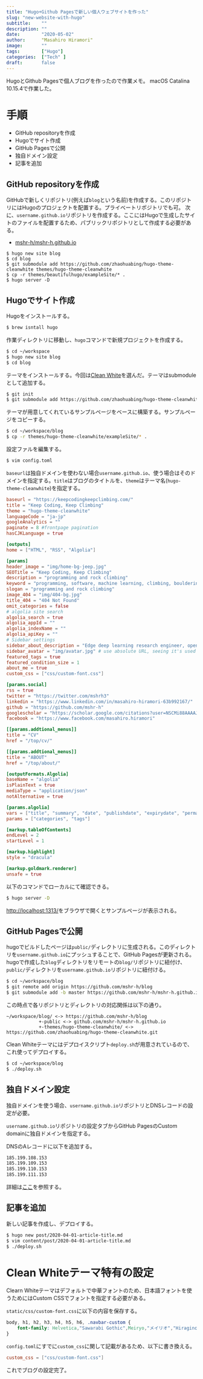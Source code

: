 ```yaml
---
title: "Hugo+Github Pagesで新しい個人ウェブサイトを作った"
slug: "new-website-with-hugo"
subtitle:    ""
description: ""
date:        "2020-05-02"
author:      "Masahiro Hiramori"
image:       ""
tags:        ["Hugo"]
categories:  ["Tech" ]
draft:       false
---
```


HugoとGithub Pagesで個人ブログを作ったので作業メモ。
macOS Catalina 10.15.4で作業した。

# 手順

- GitHub repositoryを作成
- Hugoでサイト作成
- GitHub Pagesで公開
- 独自ドメイン設定
- 記事を追加

## GitHub repositoryを作成

GitHubで新しくリポジトリ(例えば`blog`という名前)を作成する。このリポジトリにはHugoのプロジェクトを配置する。プライベートリポジトリでも可。
次に、`username.github.io`リポジトリを作成する。ここにはHugoで生成したサイトのファイルを配置するため、パブリックリポジトリとして作成する必要がある。

- [mshr-h/mshr-h.github.io](https://github.com/mshr-h/mshr-h.github.io)

```
$ hugo new site blog
$ cd blog
$ git submodule add https://github.com/zhaohuabing/hugo-theme-cleanwhite themes/hugo-theme-cleanwhite
$ cp -r themes/beautifulhugo/exampleSite/* .
$ hugo server -D
```


## Hugoでサイト作成

Hugoをインストールする。

```bash
$ brew isntall hugo
```

作業ディレクトリに移動し、`hugo`コマンドで新規プロジェクトを作成する。

```bash
$ cd ~/workspace
$ hugo new site blog
$ cd blog
```

テーマをインストールする。今回は[Clean White](https://themes.gohugo.io/hugo-theme-cleanwhite)を選んだ。テーマはsubmoduleとして追加する。

```bash
$ git init
$ git submodule add https://github.com/zhaohuabing/hugo-theme-cleanwhite.git themes/hugo-theme-cleanwhite
```

テーマが用意してくれているサンプルページをベースに構築する。サンプルページをコピーする。

```bash
$ cd ~/workspace/blog
$ cp -r themes/hugo-theme-cleanwhite/exampleSite/* .
```

設定ファルを編集する。

```bash
$ vim config.toml
```

`baseurl`は独自ドメインを使わない場合`username.github.io`、使う場合はそのドメインを指定する。`title`はブログのタイトルを、`theme`はテーマ名(`hugo-theme-cleanwhite`)を指定する。

```toml
baseurl = "https://keepcodingkeepclimbing.com/"
title = "Keep Coding, Keep Climbing"
theme = "hugo-theme-cleanwhite"
languageCode = "ja-jp"
googleAnalytics = ""
paginate = 8 #frontpage pagination
hasCJKLanguage = true

[outputs]
home = ["HTML", "RSS", "Algolia"]

[params]
header_image = "img/home-bg-jeep.jpg"
SEOTitle = "Keep Coding, Keep Climbing"
description = "programming and rock climbing"
keyword = "programming, software, machine learning, climbing, bouldering, blog"
slogan = "programming and rock climbing"
image_404 = "img/404-bg.jpg"
title_404 = "404 Not Found"
omit_categories = false
# algolia site search
algolia_search = true
algolia_appId = ""
algolia_indexName = ""
algolia_apiKey = ""
# Sidebar settings
sidebar_about_description = "Edge deep learning research engineer, open source enthusiast and rock climber"
sidebar_avatar = "img/avatar.jpg" # use absolute URL, seeing it's used in both `/` and `/about/`
featured_tags = true
featured_condition_size = 1
about_me = true
custom_css = ["css/custom-font.css"]

[params.social]
rss = true
twitter = "https://twitter.com/mshrh3"
linkedin = "https://www.linkedin.com/in/masahiro-hiramori-63b992167/"
github = "https://github.com/mshr-h"
googlescholar = "https://scholar.google.com/citations?user=NSCMi88AAAAJ"
facebook = "https://www.facebook.com/masahiro.hiramori"

[[params.addtional_menus]]
title = "CV"
href = "/top/cv/"

[[params.addtional_menus]]
title = "ABOUT"
href = "/top/about/"

[outputFormats.Algolia]
baseName = "algolia"
isPlainText = true
mediaType = "application/json"
notAlternative = true

[params.algolia]
vars = ["title", "summary", "date", "publishdate", "expirydate", "permalink"]
params = ["categories", "tags"]

[markup.tableOfContents]
endLevel = 2
startLevel = 1

[markup.highlight]
style = "dracula"

[markup.goldmark.renderer]
unsafe = true
```

以下のコマンドでローカルにて確認できる。

```bash
$ hugo server -D
```

[http://localhost:1313/](http://localhost:1313/)をブラウザで開くとサンプルページが表示される。

## GitHub Pagesで公開

hugoでビルドしたページは`public/`ディレクトリに生成される。このディレクトリを`username.github.io`にプッシュすることで、GitHub Pagesが更新される。
hugoで作成した`blog`ディレクトリをリモートの`blog/`リポジトリに紐付け、`public/`ディレクトリを`username.github.io`リポジトリに紐付ける。

```bash
$ cd ~/workspace/blog
$ git remote add origin https://github.com/mshr-h/blog
$ git submodule add -b master https://github.com/mshr-h/mshr-h.github.io public
```

この時点で各リポジトリとディレクトリの対応関係は以下の通り。

```
~/workspace/blog/ <-> https://github.com/mshr-h/blog
            +-public <-> github.com/mshr-h/mshr-h.github.io
            +-themes/hugo-theme-cleanwhite/ <-> https://github.com/zhaohuabing/hugo-theme-cleanwhite.git
```

Clean Whiteテーマにはデプロイスクリプト`deploy.sh`が用意されているので、これ使ってデプロイする。

```bash
$ cd ~/workspace/blog
$ ./deploy.sh
```

## 独自ドメイン設定

独自ドメインを使う場合、`username.github.io`リポジトリとDNSレコードの設定が必要。

`username.github.io`リポジトリの設定タブからGitHub PagesのCustom domainに独自ドメインを指定する。

DNSのAレコードに以下を追加する。

```txt
185.199.108.153
185.199.109.153
185.199.110.153
185.199.111.153
```

詳細は[ここ](https://help.github.com/en/github/working-with-github-pages/configuring-a-custom-domain-for-your-github-pages-site)を参照する。

## 記事を追加

新しい記事を作成し、デプロイする。

```bash
$ hugo new post/2020-04-01-article-title.md
$ vim content/post/2020-04-01-article-title.md
$ ./deploy.sh
```
# Clean Whiteテーマ特有の設定

Clearn Whiteテーマはデフォルトで中華フォントのため、日本語フォントを使うためにはCustom CSSでフォントを指定する必要がある。

`static/css/custom-font.css`に以下の内容を保存する。

```css
body, h1, h2, h3, h4, h5, h6, .navbar-custom { 
    font-family: Helvetica,"Sawarabi Gothic",Meiryo,"メイリオ","Hiragino Kaku Gothic ProN", "ヒラギノ角ゴ ProN",YuGothic,"游ゴシック",Arial,sans-serif; 
}
```

`config.toml`にすでに`custom_css`に関して記載があるため、以下に書き換える。

```toml
custom_css = ["css/custom-font.css"]
```

これでブログの設定完了。